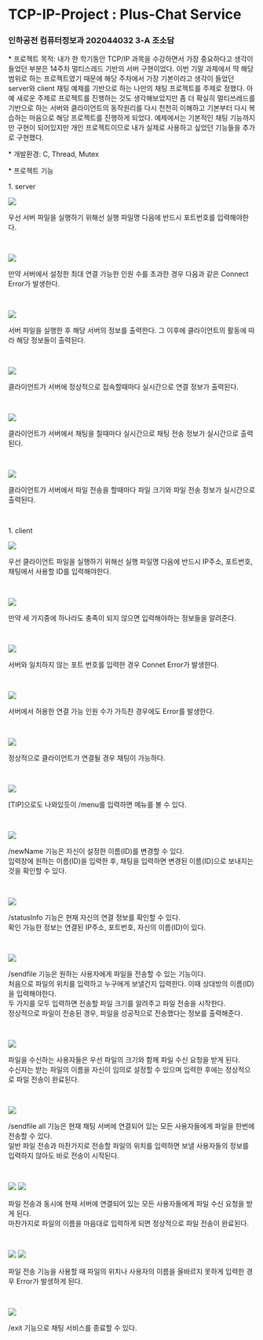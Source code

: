 # TCP-IP-Project : Plus-Chat Service 
<h3>인하공전 컴퓨터정보과 202044032 3-A 조소담</h3>

<p>* 프로젝트 목적: 내가 한 학기동안 TCP/IP 과목을 수강하면서 가장 중요하다고 생각이 들었던 부분은 14주차 멀티스레드 기반의 서버 구현이었다. 이번 기말 과제에서 딱 해당 범위로 하는 프로젝트였기 때문에 해당 주차에서 가장 기본이라고 생각이 들었던 server와 client 채팅 예제를 기반으로 하는 나만의 채팅 프로젝트를 주제로 정했다. 아예 새로운 주제로 프로젝트를 진행하는 것도 생각해보았지만 좀 더 확실히 멀티쓰레드를 기반으로 하는 서버와 클라이언트의 동작원리를 다시 천천히 이해하고 기본부터 다시 복습하는 마음으로 해당 프로젝트를 진행하게 되었다. 예제에서는 기본적인 채팅 기능까지만 구현이 되어있지만 개인 프로젝트이므로 내가 실제로 사용하고 싶었던 기능들을 추가로 구현했다.</p>

<p>* 개발환경: C, Thread, Mutex</p>

<p>* 프로젝트 기능</p>
<p>1. server</p>
  <img width="" height="" src="./serv/serv_start.JPG"></img>
 <p>우선 서버 파일을 실행하기 위해선 실행 파일명 다음에 반드시 포트번호를 입력해야한다.</p><br>
 
  <img width="" height="" src="./serv/serv_fullError.JPG"></img>
 <p>만약 서버에서 설정한 최대 연결 가능한 인원 수를 초과한 경우 다음과 같은 Connect Error가 발생한다.</p><br>
 
  <img width="" height="" src="./serv/serv_main.JPG"></img>
 <p>서버 파일을 실행한 후 해당 서버의 정보를 출력한다. 그 이후에 클라이언트의 활동에 따라 해당 정보들이 출력된다.</p><br>
 
   <img width="" height="" src="./serv/serv_connect.JPG"></img>
 <p>클라이언트가 서버에 정상적으로 접속할때마다 실시간으로 연결 정보가 출력된다.</p><br> 
 
   <img width="" height="" src="./serv/serv_chat.JPG"></img>
 <p>클라이언트가 서버에서 채팅을 칠때마다 실시간으로 채팅 전송 정보가 실시간으로 출력된다.</p><br>
 
   <img width="" height="" src="./serv/serv_file.JPG"></img>
 <p>클라이언트가 서버에서 파일 전송을 할때마다 파일 크기와 파일 전송 정보가 실시간으로 출력된다.</p><br> 
 
<p>1. client</p>
  <img width="" height="" src="./clint/clint_start.JPG"></img>
 <p>우선 클라이언트 파일을 실행하기 위해선 실행 파일명 다음에 반드시 IP주소, 포트번호, 채팅에서 사용할 ID를 입력해야한다.</p><br>
 
  <img width="" height="" src="./clint/clint_startError.JPG"></img>
 <p>만약 세 가지중에 하나라도 충족이 되지 않으면 입력해야하는 정보들을 알려준다.</p><br>
 
  <img width="" height="" src="./clint/clint_portError.JPG"></img>
 <p>서버와 일치하지 않는 포트 번호를 입력한 경우 Connet Error가 발생한다.</p><br>
 
  <img width="" height="" src="./clint/clint_fullError.JPG"></img>
 <p>서버에서 허용한 연결 가능 인원 수가 가득찬 경우에도 Error를 발생한다.</p><br>
 
  <img width="" height="" src="./clint/clint_chat.JPG"></img>
 <p>정상적으로 클라이언트가 연결될 경우 채팅이 가능하다.</p><br>
 
  <img width="" height="" src="./clint/clint_menu.JPG"></img>
 <p>[TIP]으로도 나와있듯이 /menu를 입력하면 메뉴를 볼 수 있다.</p><br>
 
  <img width="" height="" src="./clint/clint_changeName.JPG"></img>
 <p>/newName 기능은 자신이 설정한 이름(ID)를 변경할 수 있다.<br>입력창에 원하는 이름(ID)을 입력한 후, 채팅을 입력하면 변경된 이름(ID)으로 보내지는 것을 확인할 수 있다.</p><br>
 
  <img width="" height="" src="./clint/clint_status.JPG"></img>
 <p>/statusInfo 기능은 현재 자신의 연결 정보를 확인할 수 있다.<br> 확인 가능한 정보는 연결된 IP주소, 포트번호, 자신의 이름(ID)이 있다.</p><br>
 
  <img width="" height="" src="./clint/clint_file_me.JPG"></img>
 <p>/sendfile 기능은 원하는 사용자에게 파일을 전송할 수 있는 기능이다.<br> 
처음으로 파일의 위치를 입력하고 누구에게 보낼건지 입력한다. 이때 상대방의 이름(ID)을 입력해야한다.<br>
두 가지를 모두 입력하면 전송할 파일 크기를 알려주고 파일 전송을 시작한다.<br> 
정상적으로 파일이 전송된 경우, 파일을 성공적으로 전송했다는 정보를 출력해준다.</p><br>
 
  <img width="" height="" src="./clint/clint_file_you.JPG"></img>
 <p>파일을 수신하는 사용자들은 우선 파일의 크기와 함께 파일 수신 요청을 받게 된다.<br>
수신자는 받는 파일의 이름을 자신이 임의로 설정할 수 있으며 입력한 후에는 정상적으로 파일 전송이 완료된다.</p><br>
 
  <img width="" height="" src="./clint/clint_fileAll_me.JPG"></img>
 <p>/sendfile all 기능은 현재 채팅 서버에 연결되어 있는 모든 사용자들에게 파일을 한번에 전송할 수 있다.<br>
일반 파일 전송과 마찬가지로 전송할 파일의 위치를 입력하면 보낼 사용자들의 정보를 입력하지 않아도 바로 전송이 시작된다.</p><br>
 
  <img width="" height="" src="./clint/clint_fileAll_you1.JPG"></img>
  <img width="" height="" src="./clint/clint_fileAll_you2.JPG"></img>
 <p>파일 전송과 동시에 현재 서버에 연결되어 있는 모든 사용자들에게 파일 수신 요청을 받게 된다.
<br> 마찬가지로 파일의 이름을 마음대로 입력하게 되면 정상적으로 파일 전송이 완료된다.</p><br>
 
  <img width="" height="" src="./clint/clint_fileError_file.JPG"></img>
  <img width="" height="" src="./clint/clint_fileError_user.JPG"></img>
 <p>파일 전송 기능을 사용할 때 파일의 위치나 사용자의 이름을 올바르지 못하게 입력한 경우 Error가 발생하게 된다.</p><br>
 
  <img width="" height="" src="./clint/clint_exit.JPG"></img>
 <p>/exit 기능으로 채팅 서비스를 종료할 수 있다.</p><br>
